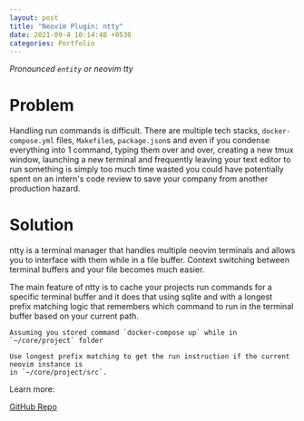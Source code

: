 ```yaml
---
layout: post
title: "Neovim Plugin: ntty"
date: 2021-09-4 10:14:48 +0530
categories: Portfolio
---
```


_Pronounced `entity` or neovim tty_

# Problem

Handling run commands is difficult. There are multiple tech stacks, `docker-compose.yml`
files, `Makefile`s, `package.json`s and even if you condense everything into
1 command, typing them over and over, creating a new tmux window, launching a new
terminal and frequently leaving your text editor to run something is simply too
much time wasted you could have potentially spent on an intern's code review to
save your company from another production hazard.

# Solution

ntty is a terminal manager that handles multiple neovim terminals and allows you
to interface with them while in a file buffer. Context switching between
terminal buffers and your file becomes much easier.

The main feature of ntty is to cache your projects run commands for a specific
terminal buffer and it does that using sqlite and with a longest prefix
matching logic that remembers which command to run in the terminal buffer based
on your current path.

```
Assuming you stored command `docker-compose up` while in `~/core/project` folder

Use longest prefix matching to get the run instruction if the current neovim instance is
in `~/core/project/src`.
```

Learn more:

[GitHub Repo](https://github.com/yzia2000/ntty)
